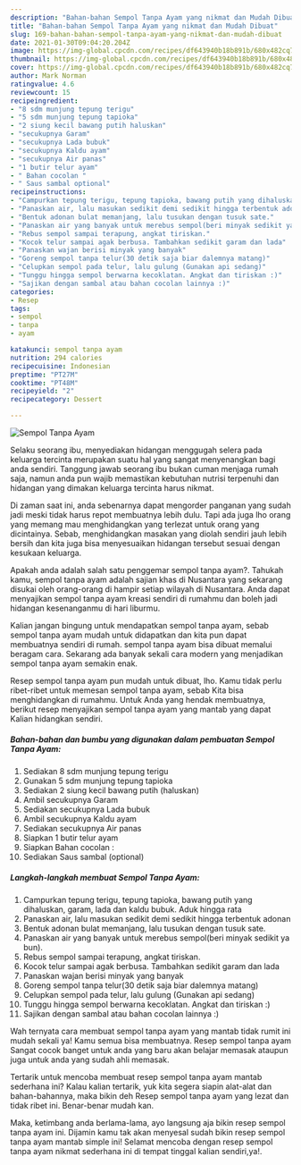 ```yaml
---
description: "Bahan-bahan Sempol Tanpa Ayam yang nikmat dan Mudah Dibuat"
title: "Bahan-bahan Sempol Tanpa Ayam yang nikmat dan Mudah Dibuat"
slug: 169-bahan-bahan-sempol-tanpa-ayam-yang-nikmat-dan-mudah-dibuat
date: 2021-01-30T09:04:20.204Z
image: https://img-global.cpcdn.com/recipes/df643940b18b891b/680x482cq70/sempol-tanpa-ayam-foto-resep-utama.jpg
thumbnail: https://img-global.cpcdn.com/recipes/df643940b18b891b/680x482cq70/sempol-tanpa-ayam-foto-resep-utama.jpg
cover: https://img-global.cpcdn.com/recipes/df643940b18b891b/680x482cq70/sempol-tanpa-ayam-foto-resep-utama.jpg
author: Mark Norman
ratingvalue: 4.6
reviewcount: 15
recipeingredient:
- "8 sdm munjung tepung terigu"
- "5 sdm munjung tepung tapioka"
- "2 siung kecil bawang putih haluskan"
- "secukupnya Garam"
- "secukupnya Lada bubuk"
- "secukupnya Kaldu ayam"
- "secukupnya Air panas"
- "1 butir telur ayam"
- " Bahan cocolan "
- " Saus sambal optional"
recipeinstructions:
- "Campurkan tepung terigu, tepung tapioka, bawang putih yang dihaluskan, garam, lada dan kaldu bubuk. Aduk hingga rata"
- "Panaskan air, lalu masukan sedikit demi sedikit hingga terbentuk adonan"
- "Bentuk adonan bulat memanjang, lalu tusukan dengan tusuk sate."
- "Panaskan air yang banyak untuk merebus sempol(beri minyak sedikit ya bun)."
- "Rebus sempol sampai terapung, angkat tiriskan."
- "Kocok telur sampai agak berbusa. Tambahkan sedikit garam dan lada"
- "Panaskan wajan berisi minyak yang banyak"
- "Goreng sempol tanpa telur(30 detik saja biar dalemnya matang)"
- "Celupkan sempol pada telur, lalu gulung (Gunakan api sedang)"
- "Tunggu hingga sempol berwarna kecoklatan. Angkat dan tiriskan :)"
- "Sajikan dengan sambal atau bahan cocolan lainnya :)"
categories:
- Resep
tags:
- sempol
- tanpa
- ayam

katakunci: sempol tanpa ayam 
nutrition: 294 calories
recipecuisine: Indonesian
preptime: "PT27M"
cooktime: "PT48M"
recipeyield: "2"
recipecategory: Dessert

---
```



![Sempol Tanpa Ayam](https://img-global.cpcdn.com/recipes/df643940b18b891b/680x482cq70/sempol-tanpa-ayam-foto-resep-utama.jpg)

Selaku seorang ibu, menyediakan hidangan menggugah selera pada keluarga tercinta merupakan suatu hal yang sangat menyenangkan bagi anda sendiri. Tanggung jawab seorang ibu bukan cuman menjaga rumah saja, namun anda pun wajib memastikan kebutuhan nutrisi terpenuhi dan hidangan yang dimakan keluarga tercinta harus nikmat.

Di zaman  saat ini, anda sebenarnya dapat mengorder panganan yang sudah jadi meski tidak harus repot membuatnya lebih dulu. Tapi ada juga lho orang yang memang mau menghidangkan yang terlezat untuk orang yang dicintainya. Sebab, menghidangkan masakan yang diolah sendiri jauh lebih bersih dan kita juga bisa menyesuaikan hidangan tersebut sesuai dengan kesukaan keluarga. 



Apakah anda adalah salah satu penggemar sempol tanpa ayam?. Tahukah kamu, sempol tanpa ayam adalah sajian khas di Nusantara yang sekarang disukai oleh orang-orang di hampir setiap wilayah di Nusantara. Anda dapat menyajikan sempol tanpa ayam kreasi sendiri di rumahmu dan boleh jadi hidangan kesenanganmu di hari liburmu.

Kalian jangan bingung untuk mendapatkan sempol tanpa ayam, sebab sempol tanpa ayam mudah untuk didapatkan dan kita pun dapat membuatnya sendiri di rumah. sempol tanpa ayam bisa dibuat memalui beragam cara. Sekarang ada banyak sekali cara modern yang menjadikan sempol tanpa ayam semakin enak.

Resep sempol tanpa ayam pun mudah untuk dibuat, lho. Kamu tidak perlu ribet-ribet untuk memesan sempol tanpa ayam, sebab Kita bisa menghidangkan di rumahmu. Untuk Anda yang hendak membuatnya, berikut resep menyajikan sempol tanpa ayam yang mantab yang dapat Kalian hidangkan sendiri.

<!--inarticleads1-->

##### Bahan-bahan dan bumbu yang digunakan dalam pembuatan Sempol Tanpa Ayam:

1. Sediakan 8 sdm munjung tepung terigu
1. Gunakan 5 sdm munjung tepung tapioka
1. Sediakan 2 siung kecil bawang putih (haluskan)
1. Ambil secukupnya Garam
1. Sediakan secukupnya Lada bubuk
1. Ambil secukupnya Kaldu ayam
1. Sediakan secukupnya Air panas
1. Siapkan 1 butir telur ayam
1. Siapkan  Bahan cocolan :
1. Sediakan  Saus sambal (optional)




<!--inarticleads2-->

##### Langkah-langkah membuat Sempol Tanpa Ayam:

1. Campurkan tepung terigu, tepung tapioka, bawang putih yang dihaluskan, garam, lada dan kaldu bubuk. Aduk hingga rata
1. Panaskan air, lalu masukan sedikit demi sedikit hingga terbentuk adonan
1. Bentuk adonan bulat memanjang, lalu tusukan dengan tusuk sate.
1. Panaskan air yang banyak untuk merebus sempol(beri minyak sedikit ya bun).
1. Rebus sempol sampai terapung, angkat tiriskan.
1. Kocok telur sampai agak berbusa. Tambahkan sedikit garam dan lada
1. Panaskan wajan berisi minyak yang banyak
1. Goreng sempol tanpa telur(30 detik saja biar dalemnya matang)
1. Celupkan sempol pada telur, lalu gulung (Gunakan api sedang)
1. Tunggu hingga sempol berwarna kecoklatan. Angkat dan tiriskan :)
1. Sajikan dengan sambal atau bahan cocolan lainnya :)




Wah ternyata cara membuat sempol tanpa ayam yang mantab tidak rumit ini mudah sekali ya! Kamu semua bisa membuatnya. Resep sempol tanpa ayam Sangat cocok banget untuk anda yang baru akan belajar memasak ataupun juga untuk anda yang sudah ahli memasak.

Tertarik untuk mencoba membuat resep sempol tanpa ayam mantab sederhana ini? Kalau kalian tertarik, yuk kita segera siapin alat-alat dan bahan-bahannya, maka bikin deh Resep sempol tanpa ayam yang lezat dan tidak ribet ini. Benar-benar mudah kan. 

Maka, ketimbang anda berlama-lama, ayo langsung aja bikin resep sempol tanpa ayam ini. Dijamin kamu tak akan menyesal sudah bikin resep sempol tanpa ayam mantab simple ini! Selamat mencoba dengan resep sempol tanpa ayam nikmat sederhana ini di tempat tinggal kalian sendiri,ya!.

